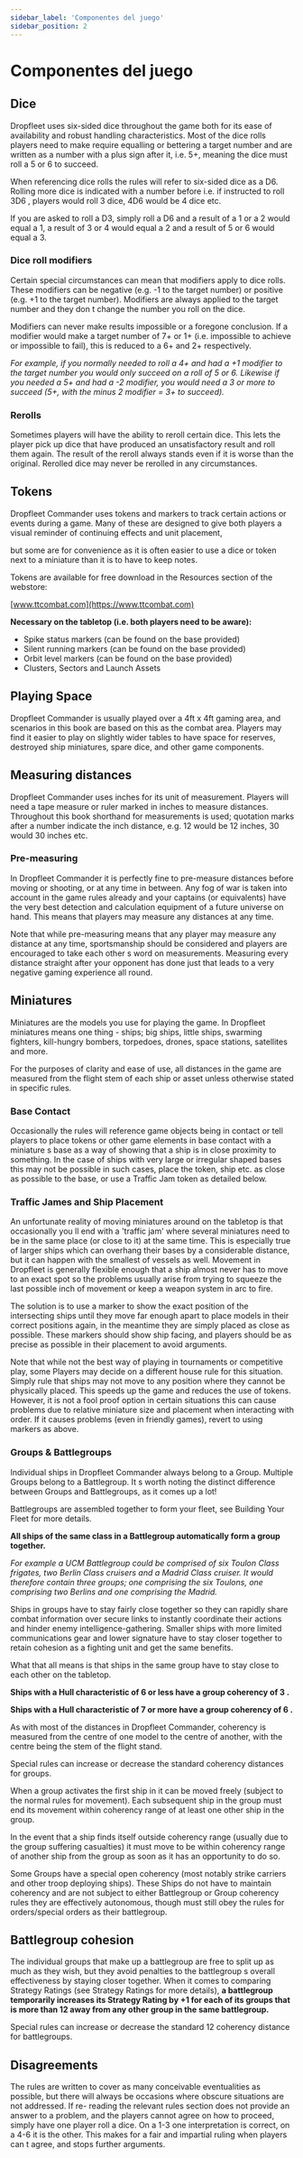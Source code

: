 ```yaml
---
sidebar_label: 'Componentes del juego'
sidebar_position: 2
---
```


# Componentes del juego

## Dice

Dropfleet uses six-sided dice throughout the game both for its ease of availability and robust handling characteristics. Most of the dice rolls players need to make require equalling or bettering a target number and are written as a number with a plus sign after it, i.e. 5+, meaning the dice must roll a 5 or 6 to succeed.

When referencing dice rolls the rules will refer to six-sided dice as a D6. Rolling more dice is indicated with a number before i.e. if instructed to  roll 3D6 , players would roll 3 dice,  4D6  would be 4 dice etc.

If you are asked to roll a D3, simply roll a D6 and a result of a 1 or a 2 would equal a 1, a result of 3 or 4 would equal a 2 and a result of 5 or 6 would equal a 3.

### Dice roll modifiers

Certain special circumstances can mean that modifiers apply to dice rolls. These modifiers can be negative (e.g. -1 to the target number) or positive (e.g. +1 to the target number). Modifiers are always applied to the target number and they don t change the number you roll on the dice.

Modifiers can never make results impossible or a foregone conclusion. If a modifier would make a target number of 7+ or 1+ (i.e. impossible to achieve or impossible to fail), this is reduced to a 6+ and 2+ respectively.

_For example, if you normally needed to roll a 4+ and had a +1 modifier to the target number you would only succeed on a roll of 5 or 6. Likewise if you needed a 5+ and had a -2 modifier, you would need a 3 or more to succeed (5+, with the minus 2 modifier = 3+ to succeed)._

### Rerolls

Sometimes players will have the ability to  reroll  certain dice. This lets the player pick up dice that have produced an unsatisfactory result and roll them again. The result of the reroll always stands even if it is worse than the original. Rerolled dice may never be rerolled in any circumstances.

## Tokens

Dropfleet Commander uses tokens and markers to track certain actions or events during a game. Many of these are designed to give both players a visual reminder of continuing effects and unit placement,

but some are for convenience as it is often easier to use a dice or token next to a miniature than it is to have to keep notes.

Tokens are available for free download in the Resources section of the webstore:

[www.ttcombat.com](https://www.ttcombat.com)

**Necessary on the tabletop (i.e. both players need to be aware):**

* Spike  status markers (can be found on the base provided)
* Silent running markers (can be found on the base provided)
* Orbit level markers (can be found on the base provided)
* Clusters, Sectors and Launch Assets

## Playing Space

Dropfleet Commander is usually played over a 4ft x 4ft gaming area, and scenarios in this book are based on this as the combat area. Players may find it easier to play on slightly wider tables to have space for reserves, destroyed ship miniatures, spare dice, and other game components.

## Measuring distances

Dropfleet Commander uses inches for its unit of measurement. Players will need a tape measure or ruler marked in inches to measure distances. Throughout this book shorthand for measurements is used; quotation marks after a number indicate the inch distance, e.g. 12  would be 12 inches, 30  would 30 inches etc.

### Pre-measuring

In Dropfleet Commander it is perfectly fine to pre-measure distances before moving or shooting, or at any time in between. Any  fog of war  is taken into account in the game rules already and your captains (or equivalents) have the very best detection and calculation equipment of a future universe on hand. This means that players may measure any distances at any time.

Note that while pre-measuring means that any player may measure any distance at any time, sportsmanship should be considered and players are encouraged to take each other s word on measurements. Measuring every distance straight after your opponent has done just that leads to a very negative gaming experience all round.

## Miniatures

Miniatures are the models you use for playing the game. In Dropfleet miniatures means one thing - ships; big ships, little ships, swarming fighters, kill-hungry bombers, torpedoes, drones, space stations, satellites and more.

For the purposes of clarity and ease of use, all distances in the game are measured from the flight stem of each ship or asset unless otherwise stated in specific rules.

### Base Contact

Occasionally the rules will reference game objects being  in contact  or tell players to place tokens or other game elements in  base contact  with a miniature s base as a way of showing that a ship is in close proximity to something. In the case of ships with very large or irregular shaped bases this may not be possible   in such cases, place the token, ship etc. as close as possible to the base, or use a  Traffic Jam token as detailed below.

### Traffic James and Ship Placement

An unfortunate reality of moving miniatures around on the tabletop is that occasionally you ll end with a 'traffic jam' where several miniatures need to be in the same place (or close to it) at the same time. This is especially true of larger ships which can overhang their bases by a considerable distance, but it can happen with the smallest of vessels as well. Movement in Dropfleet is generally flexible enough that a ship almost never has to move to an exact spot so the problems usually arise from trying to squeeze the last possible inch of movement or keep a weapon system in arc to fire.

The solution is to use a marker to show the exact position of the intersecting ships until they move far enough apart to place models in their correct positions again, in the meantime they are simply placed as close as possible. These markers should show ship facing, and players should be as precise as possible in their placement to avoid arguments.

Note that while not the best way of playing in tournaments or competitive play, some Players may decide on a different house rule for this situation. Simply rule that ships may not move to any position where they cannot be physically placed. This speeds up the game and reduces the use of tokens. However, it is not a fool proof option   in certain situations this can cause problems due to relative miniature size and placement when interacting with order. If it causes problems (even in friendly games), revert to using markers as above.

### Groups & Battlegroups

Individual ships in Dropfleet Commander always belong to a Group. Multiple Groups belong to a Battlegroup. It s worth noting the distinct difference between Groups and Battlegroups, as it comes up a lot!

Battlegroups are assembled together to form your fleet, see Building Your Fleet for more details.

**All ships of the same class in a Battlegroup automatically form a group together.**

_For example a UCM Battlegroup could be comprised of six Toulon Class frigates, two Berlin Class cruisers and a Madrid Class cruiser. It would therefore contain three groups; one comprising the six Toulons, one comprising two Berlins and one comprising the Madrid._

Ships in groups have to stay fairly close together so they can rapidly share combat information over secure links to instantly coordinate their actions and hinder enemy intelligence-gathering. Smaller ships with more limited communications gear and lower signature have to stay closer together to retain cohesion as a fighting unit and get the same benefits.

What that all means is that ships in the same group have to stay close to each other on the tabletop.

**Ships with a Hull characteristic of 6 or less have a group coherency of 3 .**

**Ships with a Hull characteristic of 7 or more have a group coherency of 6 .**

As with most of the distances in Dropfleet Commander, coherency is measured from the centre of one model to the centre of another, with the centre being the stem of the flight stand.

Special rules can increase or decrease the standard coherency distances for groups.

When a group activates the first ship in it can be moved freely (subject to the normal rules for movement). Each subsequent ship in the group must end its movement within coherency range of at least one other ship in the group.

In the event that a ship finds itself outside coherency range (usually due to the group suffering casualties) it must move to be within coherency range of another ship from the group as soon as it has an opportunity to do so.

Some Groups have a special open coherency (most notably strike carriers and other troop deploying ships). These Ships do not have to maintain coherency and are not subject to either Battlegroup or Group coherency rules   they are effectively autonomous, though must still obey the rules for orders/special orders as their battlegroup.

## Battlegroup cohesion

The individual groups that make up a battlegroup are free to split up as much as they wish, but they avoid penalties to the battlegroup s overall effectiveness by staying closer together. When it comes to comparing Strategy Ratings (see Strategy Ratings for more details), **a battlegroup temporarily increases its Strategy Rating by +1 for each of its groups that is more than 12  away from any other group in the same battlegroup.**

Special rules can increase or decrease the standard 12  coherency distance for battlegroups.

## Disagreements

The rules are written to cover as many conceivable eventualities as possible, but there will always be occasions where obscure situations are not addressed. If re- reading the relevant rules section does not provide an answer to a problem, and the players cannot agree on how to proceed, simply have one player roll a dice. On a 1-3 one interpretation is correct, on a 4-6 it is the other. This makes for a fair and impartial ruling when players can t agree, and stops further arguments.
